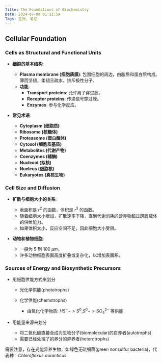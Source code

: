 ```yaml
---
Title: The Foundations of Biochemistry
Date: 2024-07-08 01:11:59
Tags: 生物, 笔记
---
```


## Cellular Foundation

### Cells as Structural and Functional Units

- **细胞的基本结构**:

  - **Plasma membrane (细胞质膜)**: 包围细胞的周边，由脂质和蛋白质构成。薄而坚韧，柔韧且疏水，排斥极性分子。
  - **功能**:
    - **Transport proteins**: 允许离子穿过膜。
    - **Receptor proteins**: 传递信号穿过膜。
    - **Enzymes**: 参与化学反应。

- **常见术语**:
  - **Cytoplasm (细胞质)**
  - **Ribosome (核糖体)**
  - **Proteasome (蛋白酶体)**
  - **Cytosol (细胞质基质)**
  - **Metabolites (代谢产物)**
  - **Coenzymes (辅酶)**
  - **Nucleoid (拟核)**
  - **Nucleus (细胞核)**
  - **Eukaryotes (真核生物)**

### Cell Size and Diffusion

- **扩散与细胞大小的关系**:

  - 表面积是 $r^2$ 的函数，体积是 $r^3$ 的函数。
  - 随着细胞大小增加，扩散速率下降，直到代谢消耗的营养物超过跨膜载体的供给能力。
  - 如果体积太小，反应空间不足，因此细胞大小受限。

- **动物和植物细胞**:
  - 一般为 5 到 100 $\mu m$。
  - 许多动物细胞表面高度折叠或复杂化，以增加表面积。

### Sources of Energy and Biosynthetic Precursors

- 用细胞供能方式来划分

  - 光化学供能(phototrophs)
  - 化学供能(chemotrophs)

    - 由氧化化学物质: $HS^- -> S^0$,$S^0 -> SO_4^{2-}$ 等供能

- 用能量来源来划分

  - 将二氧化碳直接合成为生物分子(biomolecular)的自养者(autotrophs)
  - 需要已经处理了的养分的异养者(heterotrophs)

需要注意，存在光能异养生物，如绿色无硫细菌(green nonsulfur bacteria)，代表种：_Chloroflexus auranticus_
